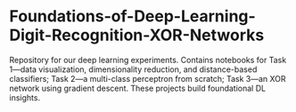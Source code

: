 # Foundations-of-Deep-Learning-Digit-Recognition-XOR-Networks
Repository for our deep learning experiments. Contains notebooks for Task 1—data visualization, dimensionality reduction, and distance-based classifiers; Task 2—a multi-class perceptron from scratch; Task 3—an XOR network using gradient descent. These projects build foundational DL insights.
